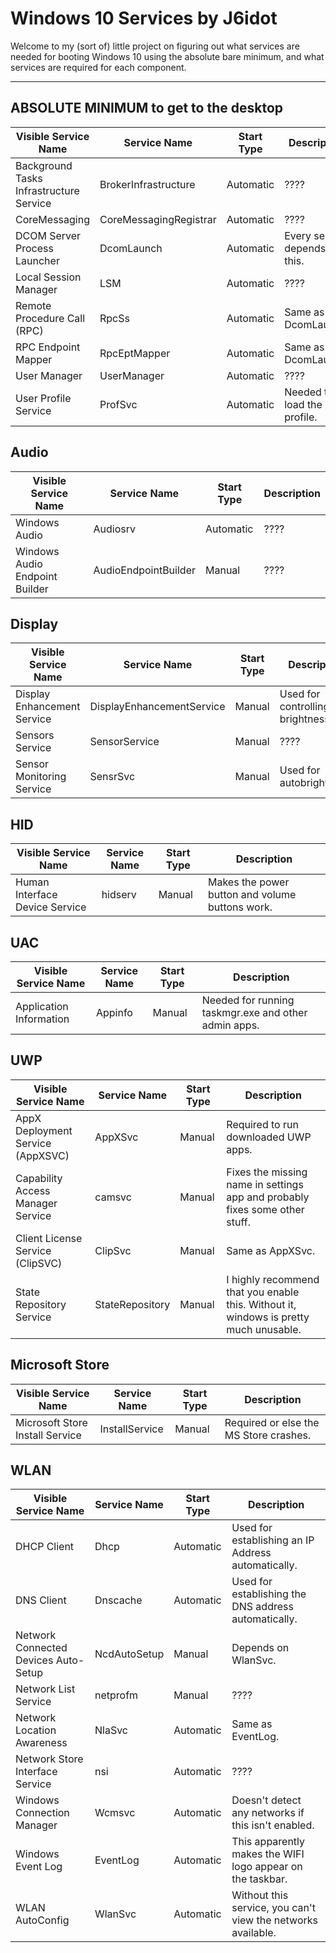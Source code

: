 # Windows 10 Services by J6idot
Welcome to my (sort of) little project on figuring out what services are needed for booting Windows 10 using the absolute bare minimum, and what services are required for each component.

----

## ABSOLUTE MINIMUM to get to the desktop
| Visible Service Name | Service Name | Start Type | Description |
| --- | --- | --- | --- |
| Background Tasks Infrastructure Service | BrokerInfrastructure | Automatic | ???? |
| CoreMessaging | CoreMessagingRegistrar | Automatic | ???? |
| DCOM Server Process Launcher | DcomLaunch | Automatic | Every service depends on this. |
| Local Session Manager | LSM | Automatic | ???? |
| Remote Procedure Call (RPC) | RpcSs | Automatic | Same as DcomLaunch. |
| RPC Endpoint Mapper | RpcEptMapper | Automatic | Same as DcomLaunch. |
| User Manager | UserManager | Automatic | ???? |
| User Profile Service | ProfSvc | Automatic | Needed to load the user profile. |

## Audio
| Visible Service Name | Service Name | Start Type | Description |
| --- | --- | --- | --- |
| Windows Audio | Audiosrv | Automatic | ???? |
| Windows Audio Endpoint Builder | AudioEndpointBuilder | Manual | ???? |

## Display
| Visible Service Name | Service Name | Start Type | Description |
| --- | --- | --- | --- |
| Display Enhancement Service | DisplayEnhancementService | Manual | Used for controlling the brightness. |
| Sensors Service | SensorService | Manual | ???? |
| Sensor Monitoring Service | SensrSvc | Manual | Used for autobrightness. |

## HID
| Visible Service Name | Service Name | Start Type | Description |
| --- | --- | --- | --- |
| Human Interface Device Service | hidserv | Manual | Makes the power button and volume buttons work. |

## UAC
| Visible Service Name | Service Name | Start Type | Description |
| --- | --- | --- | --- |
| Application Information | Appinfo | Manual | Needed for running taskmgr.exe and other admin apps. |

## UWP
| Visible Service Name | Service Name | Start Type | Description |
| --- | --- | --- | --- |
| AppX Deployment Service (AppXSVC) | AppXSvc | Manual | Required to run downloaded UWP apps. |
| Capability Access Manager Service | camsvc | Manual | Fixes the missing name in settings app and probably fixes some other stuff. |
| Client License Service (ClipSVC) | ClipSvc | Manual | Same as AppXSvc. |
| State Repository Service | StateRepository | Manual | I highly recommend that you enable this. Without it, windows is pretty much unusable. |

## Microsoft Store
| Visible Service Name | Service Name | Start Type | Description |
| --- | --- | --- | --- |
| Microsoft Store Install Service | InstallService | Manual | Required or else the MS Store crashes. |

## WLAN
| Visible Service Name | Service Name | Start Type | Description |
| --- | --- | --- | --- |
| DHCP Client | Dhcp | Automatic | Used for establishing an IP Address automatically. |
| DNS Client | Dnscache | Automatic | Used for establishing the DNS address automatically. |
| Network Connected Devices Auto-Setup | NcdAutoSetup | Manual | Depends on WlanSvc. |
| Network List Service | netprofm | Manual | ???? |
| Network Location Awareness | NlaSvc | Automatic | Same as EventLog. |
| Network Store Interface Service | nsi | Automatic | ???? |
| Windows Connection Manager | Wcmsvc | Automatic | Doesn't detect any networks if this isn't enabled. |
| Windows Event Log | EventLog | Automatic | This apparently makes the WIFI logo appear on the taskbar. |
| WLAN AutoConfig | WlanSvc | Automatic | Without this service, you can't view the networks available. |

